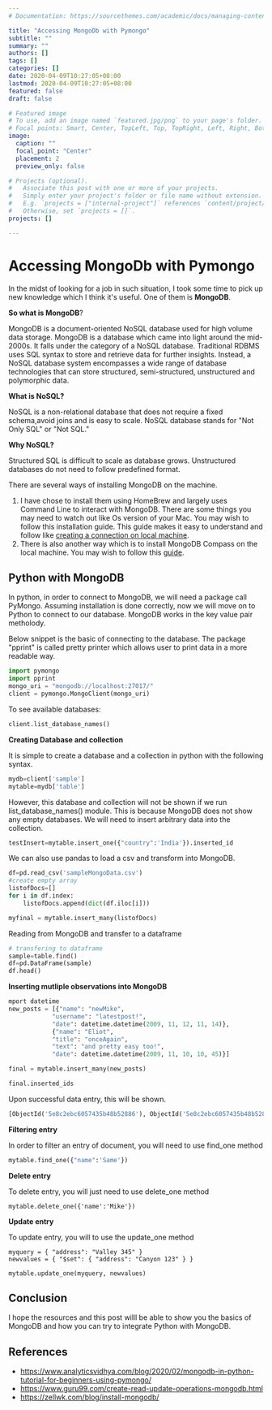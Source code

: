 ```yaml
---
# Documentation: https://sourcethemes.com/academic/docs/managing-content/

title: "Accessing MongoDb with Pymongo"
subtitle: ""
summary: ""
authors: []
tags: []
categories: []
date: 2020-04-09T10:27:05+08:00
lastmod: 2020-04-09T10:27:05+08:00
featured: false
draft: false

# Featured image
# To use, add an image named `featured.jpg/png` to your page's folder.
# Focal points: Smart, Center, TopLeft, Top, TopRight, Left, Right, BottomLeft, Bottom, BottomRight.
image:
  caption: ""
  focal_point: "Center"
  placement: 2
  preview_only: false

# Projects (optional).
#   Associate this post with one or more of your projects.
#   Simply enter your project's folder or file name without extension.
#   E.g. `projects = ["internal-project"]` references `content/project/deep-learning/index.md`.
#   Otherwise, set `projects = []`.
projects: []

---
```


# 	Accessing MongoDb with Pymongo

In the midst of looking for a job in such situation, I took some time to pick up new knowledge which I think it's useful. One of them is **MongoDB**.

**So what is MongoDB**? 

MongoDB is a document-oriented NoSQL database used for high volume data storage. MongoDB is a database which came into light around the mid-2000s. It falls under the category of a NoSQL database. Traditional RDBMS uses SQL syntax to store and retrieve data for further insights. Instead, a NoSQL database system encompasses a wide range of database technologies that can store structured, semi-structured, unstructured and polymorphic data. 



**What is NoSQL?**

NoSQL is a non-relational database that does not require a fixed schema,avoid joins and is easy to scale. NoSQL database stands for "Not Only SQL" or "Not SQL." 



**Why NoSQL?**

Structured SQL is difficult to scale as database grows. Unstructured databases do not need to follow predefined format.

There are several ways of installing MongoDB on the machine. 

1. I have chose to install them using HomeBrew and largely uses Command Line to interact with MongoDB. There are some things you may need to watch out like Os version of your Mac. You may wish to follow this installation guide. This guide makes it easy to understand and follow like [creating a connection on local machine](https://zellwk.com/blog/local-mongodb/).
2. There is also another way which is to install MongoDB Compass on the local machine. You may wish to follow this [guide](https://docs.mongodb.com/compass/master/install/). 

## Python with MongoDB

In python, in order to connect to MongoDB, we will need a package call PyMongo. Assuming installation is done correctly, now we will move on to Python to connect to our database. MongoDB works in the key value pair metholody.

Below snippet is the basic of connecting to the database. The package "pprint" is called pretty printer which allows user to print data in a more readable way.

```python
import pymongo 
import pprint
mongo_uri = "mongodb://localhost:27017/"  
client = pymongo.MongoClient(mongo_uri)
```

To see available databases:

```python
client.list_database_names()

```

**Creating Database and collection**

It is simple to create a database and a collection in python with the following syntax.

```python
mydb=client['sample']
mytable=mydb['table']
```

However, this database and collection will not be shown if we run list_database_names() module. This is because MongoDB does not show any empty databases. We will need to insert arbitrary data into the collection. 

```python
testInsert=mytable.insert_one({"country":'India'}).inserted_id

```

We can also use pandas to load a csv and transform into MongoDB.

```python
df=pd.read_csv('sampleMongoData.csv') 
#create empty array
listofDocs=[]
for i in df.index:
    listofDocs.append(dict(df.iloc[i]))

myfinal = mytable.insert_many(listofDocs)

```

Reading from MongoDB and transfer to a dataframe

```python
# transfering to dataframe
sample=table.find()
df=pd.DataFrame(sample)
df.head()

```

**Inserting mutliple observations into MongoDB**

```python
mport datetime
new_posts = [{"name": "newMike",
            "username": "latestpost!",
            "date": datetime.datetime(2009, 11, 12, 11, 14)},
            {"name": "Eliot",
            "title": "onceAgain",
            "text": "and pretty easy too!",
            "date": datetime.datetime(2009, 11, 10, 10, 45)}]

final = mytable.insert_many(new_posts)

final.inserted_ids
```

Upon successful data entry, this will be shown. 

```python
[ObjectId('5e8c2ebc6057435b48b52886'), ObjectId('5e8c2ebc6057435b48b52887')]
```

**Filtering entry**

In order to filter an entry of document, you will need to use find_one method

```python
mytable.find_one({"name":'Same'})
```

**Delete entry** 

To delete entry, you will just need to use delete_one method

```
mytable.delete_one({'name':'Mike'})

```

**Update entry**

To update entry, you will to use the update_one method

```
myquery = { "address": "Valley 345" }
newvalues = { "$set": { "address": "Canyon 123" } }

mytable.update_one(myquery, newvalues)
```



## Conclusion

I hope the resources and this post willl be able to show you the basics of MongoDB and how you can try to integrate Python with MongoDB.



## References

- https://www.analyticsvidhya.com/blog/2020/02/mongodb-in-python-tutorial-for-beginners-using-pymongo/
- https://www.guru99.com/create-read-update-operations-mongodb.html
- https://zellwk.com/blog/install-mongodb/